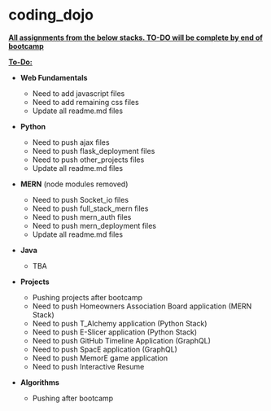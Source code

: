 # coding_dojo

**<ins>All assignments from the below stacks. TO-DO will be complete by end of bootcamp </ins>** 


**<ins>To-Do:</ins>**

- **Web Fundamentals**
  - Need to add javascript files
  - Need to add remaining css files
  - Update all readme.md files


- **Python**
  - Need to push ajax files
  - Need to push flask_deployment files
  - Need to push other_projects files
  - Update all readme.md files
       
       
- **MERN** (node modules removed)
  - Need to push Socket_io files
  - Need to push full_stack_mern files
  - Need to push mern_auth files
  - Need to push mern_deployment files
  - Update all readme.md files
       
- **Java**
  - TBA


- **Projects**
  - Pushing projects after bootcamp
  - Need to push Homeowners Association Board application (MERN Stack)
  - Need to push T_Alchemy application (Python Stack)
  - Need to push E-Slicer application (Python Stack)
  - Need to push GitHub Timeline Application (GraphQL)  
  - Need to push SpacE application (GraphQL)
  - Need to push MemorE game application 
  - Need to push Interactive Resume 

- **Algorithms**
  - Pushing after bootcamp
    






